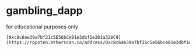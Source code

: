# gambling_dapp
for educational purposes only

```
[0xc8c6ae39a7bf21c5E56bCe01e3dbf1e201a328C9](https://ropsten.etherscan.io/address/0xc8c6ae39a7bf21c5e56bce01e3dbf1e201a328c9)
```
